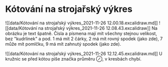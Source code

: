 # Kótování na strojařský výkres
![[data/Kótování na strojařský výkres_2021-11-26 12.00.18.excalidraw.md]]
![[data/Kótování na strojařský výkres_2021-11-26 12.08.43.excalidraw]]
Na obrázku je text špatně. Čísla a písmena mají mít všechny stejnou velikost, bez "kudrlinek" a pod.
1 má mít 2 čárky, 2 má mít rovný spodek (jako zde), 7 může mít pomlčku, 9 má mít zahnutý spodek (jako zde).

![[data/Kótování na strojařský výkres_2021-11-26 12.12.45.excalidraw.md]]
U kružnic se před kótou píše značka průměru $\oslash$, v kresbách chybí.